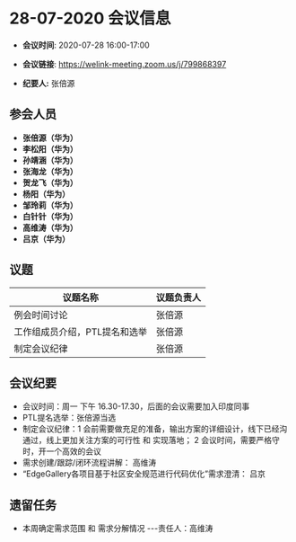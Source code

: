 # 28-07-2020 会议信息  

-  **会议时间**: 2020-07-28  16:00-17:00
-  **会议链接**: https://welink-meeting.zoom.us/j/799868397

-  **纪要人:** 张倍源

## 参会人员
-  **张倍源（华为）** 
-  **李松阳（华为）**   
-  **孙靖涵（华为）**  
-  **张海龙（华为）**  
-  **贺龙飞（华为）**  
-  **杨阳（华为）**  
-  **邹玲莉（华为）**  
-  **白针针（华为）**  
-  **高维涛（华为）**  
-  **吕京（华为）**  

## 议题

议题名称 | 议题负责人
---- | ----
例会时间讨论 | 张倍源
工作组成员介绍，PTL提名和选举 | 张倍源
制定会议纪律 | 张倍源 

## 会议纪要
- 会议时间：周一 下午 16.30-17.30，后面的会议需要加入印度同事
- PTL提名选举：张倍源当选
- 制定会议纪律：1 会前需要做充足的准备，输出方案的详细设计，线下已经沟通过，线上更加关注方案的可行性 和 实现落地；
      2 会议时间，需要严格守时，开一个高效的会议
- 需求创建/跟踪/闭环流程讲解： 高维涛
- “EdgeGallery各项目基于社区安全规范进行代码优化”需求澄清： 吕京

## 遗留任务
- 本周确定需求范围 和 需求分解情况   ---责任人：高维涛